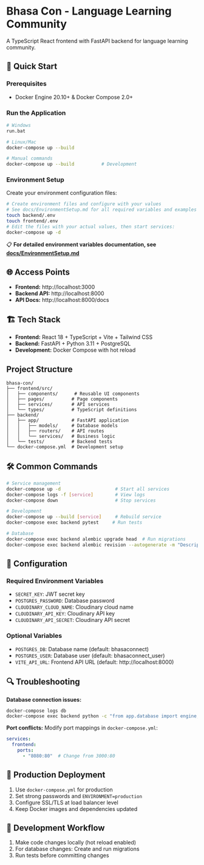 # Bhasa Con - Language Learning Community

A TypeScript React frontend with FastAPI backend for language learning community.

## 🚀 Quick Start

### Prerequisites
- Docker Engine 20.10+ & Docker Compose 2.0+

### Run the Application
```bash
# Windows
run.bat

# Linux/Mac  
docker-compose up --build

# Manual commands
docker-compose up --build          # Development
```

### Environment Setup

Create your environment configuration files:

```bash
# Create environment files and configure with your values
# See docs/EnvironmentSetup.md for all required variables and examples
touch backend/.env
touch frontend/.env
# Edit the files with your actual values, then start services:
docker-compose up -d
```

📋 **For detailed environment variables documentation, see [docs/EnvironmentSetup.md](docs/EnvironmentSetup.md)**

## 🌐 Access Points

- **Frontend:** http://localhost:3000  
- **Backend API:** http://localhost:8000  
- **API Docs:** http://localhost:8000/docs

## 🏗️ Tech Stack

- **Frontend:** React 18 + TypeScript + Vite + Tailwind CSS
- **Backend:** FastAPI + Python 3.11 + PostgreSQL
- **Development:** Docker Compose with hot reload

##  Project Structure

```
bhasa-con/
├── frontend/src/
│   ├── components/      # Reusable UI components
│   ├── pages/          # Page components  
│   ├── services/       # API services
│   └── types/          # TypeScript definitions
├── backend/
│   ├── app/            # FastAPI application
│   │   ├── models/     # Database models
│   │   ├── routers/    # API routes
│   │   └── services/   # Business logic
│   └── tests/          # Backend tests
└── docker-compose.yml  # Development setup
```

## 🛠️ Common Commands

```bash
# Service management
docker-compose up -d                    # Start all services
docker-compose logs -f [service]        # View logs
docker-compose down                     # Stop services

# Development
docker-compose up --build [service]     # Rebuild service
docker-compose exec backend pytest     # Run tests

# Database
docker-compose exec backend alembic upgrade head  # Run migrations
docker-compose exec backend alembic revision --autogenerate -m "Description"
```

## 🔧 Configuration

### Required Environment Variables
- `SECRET_KEY`: JWT secret key
- `POSTGRES_PASSWORD`: Database password  
- `CLOUDINARY_CLOUD_NAME`: Cloudinary cloud name
- `CLOUDINARY_API_KEY`: Cloudinary API key
- `CLOUDINARY_API_SECRET`: Cloudinary API secret

### Optional Variables
- `POSTGRES_DB`: Database name (default: bhasaconnect)
- `POSTGRES_USER`: Database user (default: bhasaconnect_user)
- `VITE_API_URL`: Frontend API URL (default: http://localhost:8000)

## 🔍 Troubleshooting

**Database connection issues:**
```bash
docker-compose logs db
docker-compose exec backend python -c "from app.database import engine; print('Connection successful')"
```

**Port conflicts:**
Modify port mappings in `docker-compose.yml`:
```yaml
services:
  frontend:
    ports:
      - "8080:80"  # Change from 3000:80
```

## 🚀 Production Deployment

1. Use `docker-compose.yml` for production
2. Set strong passwords and `ENVIRONMENT=production`
3. Configure SSL/TLS at load balancer level
4. Keep Docker images and dependencies updated

## 🔄 Development Workflow

1. Make code changes locally (hot reload enabled)
2. For database changes: Create and run migrations
3. Run tests before committing changes